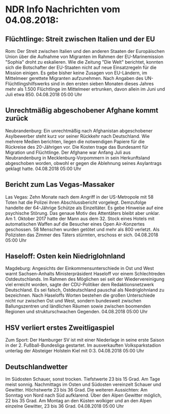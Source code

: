# NDR Info Nachrichten vom 04.08.2018:


## Flüchtlinge: Streit zwischen Italien und der EU
Rom: Der Streit zwischen Italien und den anderen Staaten der Europäischen Union über die Aufnahme von Migranten im Rahmen der EU-Marinemission "Sophia" droht zu eskalieren. Wie die Zeitung "Die Welt" berichtet, konnten sich die Botschafter der EU-Staaten nicht auf neue Einsatzregeln für die Mission einigen. Es gebe bisher keine Zusagen von EU-Ländern, im Mittelmeer gerettete Migranten aufzunehmen. Nach Angaben des UN-Flüchtlingshilfswerks sind in den ersten sieben Monaten dieses Jahres mehr als 1.500 Flüchtlinge im Mittelmeer ertrunken, davon allein im Juni und Juli etwa 850. 04.08.2018 05:00 Uhr 

## Unrechtmäßig abgeschobener Afghane kommt zurück
Neubrandenburg: Ein unrechtmäßig nach Afghanistan abgeschobener Asylbewerber steht kurz vor seiner Rückkehr nach Deutschland. Wie mehrere Medien berichten, liegen die notwendigen Papiere für die Rückreise des 20-Jährigen vor. Die Kosten trage das Bundesamt für Migration und Flüchtlinge. Der Afghane war Anfang Juli aus Neubrandenburg in Mecklenburg-Vorpommern in sein Herkunftsland abgeschoben worden, obwohl er gegen die Ablehnung seines Asylantrags geklagt hatte. 04.08.2018 05:00 Uhr 

## Bericht zum Las Vegas-Massaker
Las Vegas: Zehn Monate nach dem Angriff in der US-Metropole mit 58 Toten hat die Polizei ihren Abschlussbericht vorgelegt. Demzufolge handelte der 64-Jährige Schütze als Einzeltäter. Es gebe Hinweise auf eine psychische Störung. Das genaue Motiv des Attentäters bleibt aber unklar. Am 1. Oktober 2017 hatte der Mann aus dem 32. Stock eines Hotels mit automatischen Waffen auf die Besucher eines Open Air-Konzertes geschossen. 58 Menschen wurden getötet und mehr als 800 verletzt. Als Polizisten das Zimmer des Täters stürmten, erschoss er sich. 04.08.2018 05:00 Uhr 

## Haseloff: Osten kein Niedriglohnland
Magdeburg: Angesichts der Einkommensunterschiede in Ost und West warnt Sachsen-Anhalts Ministerpräsident Haseloff vor einem Schlechtreden Ostdeutschlands. Im Rahmen des Möglichen sei seit der Wiedervereinigung viel erreicht worden, sagte der CDU-Politiker dem Redaktionsnetzwerk Deutschland. Es sei falsch, Ostdeutschland pauschal als Niedriglohnland zu bezeichnen. Nach Haseloffs Worten bestehen die großen Unterschiede nicht nur zwischen Ost und West, sondern bundesweit zwischen Ballungszentren und ländlichen Räumen sowie zwischen boomenden Regionen und strukturschwachen Gegenden. 04.08.2018 05:00 Uhr 

## HSV verliert erstes Zweitligaspiel
Zum Sport: Der Hamburger SV ist mit einer Niederlage in seine erste Saison in der 2. Fußball-Bundesliga gestartet. Im ausverkauften Volksparkstadion unterlag der Absteiger Holstein Kiel mit 0:3. 04.08.2018 05:00 Uhr 

## Deutschlandwetter
Im Südosten Schauer, sonst trocken. Tiefstwerte 23 bis 15 Grad. Am Tage meist sonnig. Nachmittags im Osten und Südosten vereinzelt Schauer und Gewitter. Höchstwerte 23 bis 36 Grad. Die weiteren Aussichten: Am Sonntag von Nord nach Süd aufklarend. Über den Alpen Gewitter möglich, 22 bis 35 Grad. Am Montag an den Küsten wolkiger und an den Alpen einzelne Gewitter, 23 bis 36 Grad. 04.08.2018 05:00 Uhr 
